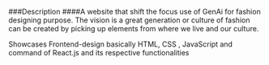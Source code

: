 ###Description 
####A website that shift the focus use of GenAi for fashion designing purpose. The vision is a great generation or culture of fashion can be created by picking up elements from where we live and our culture. 

Showcases Frontend-design basically HTML, CSS , JavaScript and command of React.js and its respective functionalities
